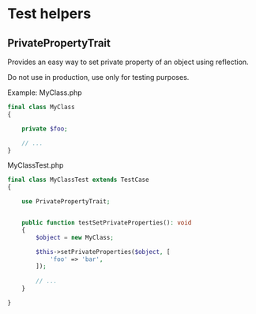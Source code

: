 Test helpers
============

PrivatePropertyTrait
---------------------

Provides an easy way to set private property of an object using reflection.

Do not use in production, use only for testing purposes.

Example:
MyClass.php
```php
final class MyClass
{

	private $foo;

	// ...
}
```

MyClassTest.php
```php
final class MyClassTest extends TestCase
{

	use PrivatePropertyTrait;


	public function testSetPrivateProperties(): void
    {
    	$object = new MyClass;

        $this->setPrivateProperties($object, [
			'foo' => 'bar',
		]);
		
		// ...
	}

}
```
